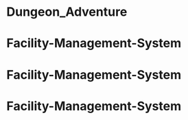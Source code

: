# Dungeon_Adventure
# Facility-Management-System
# Facility-Management-System
# Facility-Management-System
